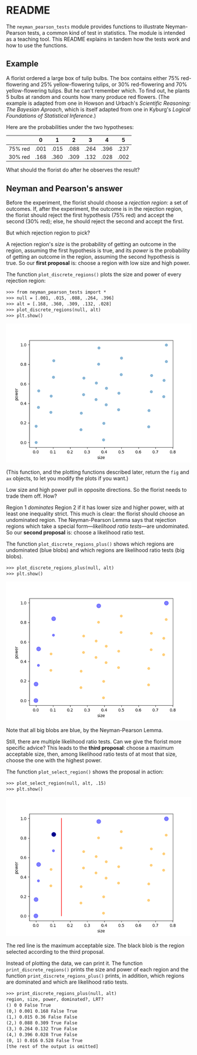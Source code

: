 # README

The `neyman_pearson_tests` module provides functions to illustrate Neyman-Pearson tests, a common kind of test in statistics. The module is intended as a teaching tool. This README explains in tandem how the tests work and how to use the functions.

## Example

A florist ordered a large box of tulip bulbs. The box contains either 75% red-flowering and 25% yellow-flowering tulips, or 30% red-flowering and 70% yellow-flowering tulips. But he can't remember which. To find out, he plants 5 bulbs at random and counts how many produce red flowers. (The example is adapted from one in Howson and Urbach's *Scientific Reasoning: The Bayesian Aproach*, which is itself adapted from one in Kyburg's *Logical Foundations of Statistical Inference*.)

Here are the probabilities under the two hypotheses:

|         | 0    | 1    | 2    | 3    | 4    | 5    |
|---------|------|------|------|------|------|------|
| 75% red | .001 | .015 | .088 | .264 | .396 | .237 |
| 30% red | .168 | .360 | .309 | .132 | .028 | .002 |

What should the florist do after he observes the result?

## Neyman and Pearson's answer

Before the experiment, the florist should choose a *rejection region*: a set of outcomes. If, after the experiment, the outcome is in the rejection region, the florist should reject the first hypothesis (75% red) and accept the second (30% red); else, he should reject the second and accept the first.

But which rejection region to pick?

A rejection region's *size* is the probability of getting an outcome in the region, assuming the first hypothesis is true, and its *power* is the probability of getting an outcome in the region, assuming the second hypothesis is true. So our **first proposal** is: choose a region with low size and high power.

The function `plot_discrete_regions()` plots the size and power of every rejection region:

```
>>> from neyman_pearson_tests import *
>>> null = [.001, .015, .088, .264, .396]
>>> alt = [.168, .360, .309, .132, .028]
>>> plot_discrete_regions(null, alt)
>>> plt.show()
```

<p align="center">
<img src="plot_0.png">
</p>

(This function, and the plotting functions described later, return the `fig` and `ax` objects, to let you modify the plots if you want.)

Low size and high power pull in opposite directions. So the florist needs to trade them off. How?

Region 1 *dominates* Region 2 if it has lower size and higher power, with at least one inequality strict. This much is clear: the florist should choose an undominated region. The Neyman-Pearson Lemma says that rejection regions which take a special form&mdash;*likelihood ratio tests*&mdash;are undominated. So our **second proposal** is: choose a likelihood ratio test.

The function `plot_discrete_regions_plus()` shows which regions are undominated (blue blobs) and which regions are likelihood ratio tests (big blobs). 

```
>>> plot_discrete_regions_plus(null, alt)
>>> plt.show()
```

<p align="center">
<img src="plot_1.png">
</p>

Note that all big blobs are blue, by the Neyman-Pearson Lemma.

Still, there are multiple likelihood ratio tests. Can we give the florist more specific advice? This leads to the **third proposal**: choose a maximum acceptable size, then, among likelihood ratio tests of at most that size, choose the one with the highest power.

The function `plot_select_region()` shows the proposal in action:

```
>>> plot_select_region(null, alt, .15)
>>> plt.show()
```

<p align="center">
<img src="plot_2.png">
</p>

The red line is the maximum acceptable size. The black blob is the region selected according to the third proposal.

Instead of plotting the data, we can print it. The function `print_discrete_regions()` prints the size and power of each region and the function `print_discrete_regions_plus()` prints, in addition, which regions are dominated and which are likelihood ratio tests.

```
>>> print_discrete_regions_plus(null, alt)
region, size, power, dominated?, LRT?
() 0 0 False True
(0,) 0.001 0.168 False True
(1,) 0.015 0.36 False False
(2,) 0.088 0.309 True False
(3,) 0.264 0.132 True False
(4,) 0.396 0.028 True False
(0, 1) 0.016 0.528 False True
[the rest of the output is omitted]
``` 
